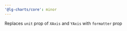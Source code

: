 ```yaml
---
'@lg-charts/core': minor
---
```


Replaces `unit` prop of `XAxis` and `YAxis` with `formatter` prop
